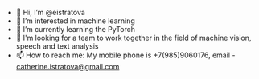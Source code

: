 - 👋 Hi, I’m @eistratova
- 👀 I’m interested in machine learning
- 🌱 I’m currently learning the PyTorch
- 💞️ I'm looking for a team to work together in the field of machine vision, speech and text analysis
- 📫 How to reach me: My mobile phone is +7(985)9060176, email - catherine.istratova@gmail.com

<!---
eistratova/eistratova is a ✨ special ✨ repository because its `README.md` (this file) appears on your GitHub profile.
You can click the Preview link to take a look at your changes.
--->
